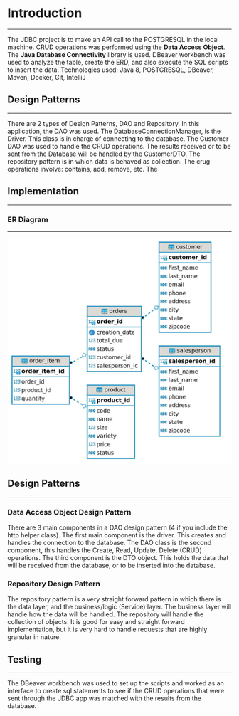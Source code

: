 # Introduction

---

The JDBC project is to make an API call to the POSTGRESQL in the local machine. CRUD operations was performed using the **Data Access Object**. 
The **Java Database Connectivity** library is used. DBeaver workbench was used to analyze the table, create the ERD, and also execute the SQL scripts to insert
the data. 
Technologies used: Java 8, POSTGRESQL, DBeaver, Maven, Docker, Git, IntelliJ

## Design Patterns

---

There are 2 types of Design Patterns, DAO and Repository. In this application, the DAO was used. The DatabaseConnectionManager, is the Driver. This class
is in charge of connecting to the database. The Customer DAO was used to handle the CRUD operations. The results received or to be sent from the Database will be handled by the
CustomerDTO. The repository pattern is in which data is behaved as collection. The crug operations involve: contains, add, remove, etc. The 

## Implementation

---

### ER Diagram

---

![img.png](img.png)


## Design Patterns

---

### Data Access Object Design Pattern

There are 3 main components in a DAO design pattern (4 if you include the http helper class). The first main component is the driver. This creates and handles
the connection to the database. The DAO class is the second component, this handles the Create, Read, Update, Delete (CRUD) operations. The third component is the
DTO object. This holds the data that will be received from the database, or to be inserted into the database. 

### Repository Design Pattern

The repository pattern is a very straight forward pattern in which there is the data layer, and the business/logic (Service) layer. The business layer will handle how
the data will be handled. The repository will handle the collection of objects. It is good for easy and straight forward implementation, but it is very hard
to handle requests that are highly granular in nature.

## Testing

---

The DBeaver workbench was used to set up the scripts and worked as an interface to create sql statements to see if the CRUD operations that were sent through the JDBC
app was matched with the results from the database. 


